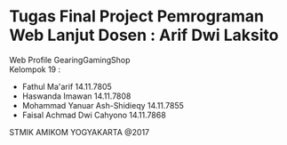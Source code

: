 Tugas Final Project Pemrograman Web Lanjut
Dosen : Arif Dwi Laksito
=====================
Web Profile GearingGamingShop <br >
Kelompok 19 :
  - Fathul Ma'arif                14.11.7805
  - Haswanda Imawan               14.11.7808
  - Mohammad Yanuar Ash-Shidieqy  14.11.7855
  - Faisal Achmad Dwi Cahyono     14.11.7868

STMIK AMIKOM YOGYAKARTA @2017
